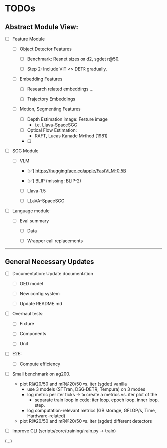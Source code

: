 # TODOs

## Abstract Module View:

- [ ] Feature Module

    - [ ] Object Detector Features

        - [ ] Benchmark: Resnet sizes on d2, sgdet r@50.

        - [ ] Step 2: Include ViT <> DETR gradually.

    - [ ] Embedding Features

        - [ ] Research related embeddings ...

        - [ ] Trajectory Embeddings
        
    - [ ] Motion, Segmenting Features

        - [ ] Depth Estimation image: Feature image
            - i.e. Llava-SpaceSGG
        - [ ] Optical Flow Estimation: 
            - RAFT, Lucas Kanade Method (1981)
        - [ ] 

- [ ] SGG Module

    - [ ] VLM

        - [✅] https://huggingface.co/apple/FastVLM-0.5B

        - [✅] BLIP (missing: BLIP-2)

        - [ ] Llava-1.5

        - [ ] LLaVA-SpaceSGG

- [ ] Language module

    - [ ] Eval summary

        - [ ] Data

        - [ ] Wrapper call replacements

---

## General Necessary Updates

- [ ] Documentation: Update documentation

    - [ ] OED model

    - [ ] New config system

    - [ ] Update README.md

- [ ] Overhaul tests: 

    - [ ] Fixture

    - [ ] Components

    - [ ] Unit

- [ ] E2E:

    - [ ] Compute efficiency

- [ ] Small benchmark on ag200.
    - plot R@20/50 and mR@20/50 vs. iter (sgdet) vanilla
        - use 3 models (STTran, DSG-DETR, Tempura) on 3 modes 
        - log metric per iter ticks -> to create a metrics vs. iter plot of the 
            - separate train loop in code: iter loop. epoch loop. inner loop. step. 
        - log computation-relevant metrics (GB storage, GFLOP/s, Time, Hardware-related)
    - plot R@20/50 and mR@20/50 vs. iter (sgdet) different detectors

- [ ] Improve CLI (scripts/core/training/train.py -> train)

(...)